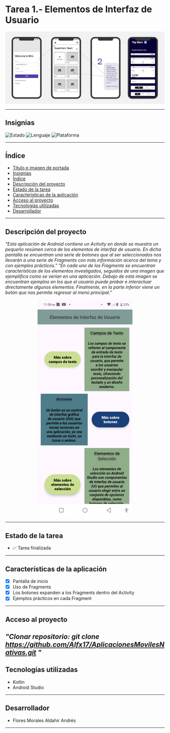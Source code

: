 # Tarea 1.- Elementos de Interfaz de Usuario
![Portada](fondo/interfaz.jpg)

---

## Insignias
![Estado](https://img.shields.io/badge/Estado-Terminado-brightgreen)
![Lenguaje](https://img.shields.io/badge/Kotlin-✓-purple)
![Plataforma](https://img.shields.io/badge/Plataforma-Android-blue)

---

## Índice
- [Título e imagen de portada](#tarea-1--elementos-de-interfaz-de-usuario)
- [Insignias](#insignias)
- [Índice](#índice)
- [Descripción del proyecto](#descripción-del-proyecto)
- [Estado de la tarea](#estado-de-la-tarea)
- [Características de la aplicación](#características-de-la-aplicación)
- [Acceso al proyecto](#acceso-al-proyecto)
- [Tecnologías utilizadas](#tecnologías-utilizadas)
- [Desarrollador](#-desarrollador)

---

## Descripción del proyecto
*"Esta aplicación de Android contiene un Activity en donde se muestra un pequeño resúmen cerca de los elementos de interfaz de usuario. En dicha pantalla se encuentran una serie 
de botones que al ser seleccionados nos llevarán a una serie de Fragments con más información acerca del tema y con ejemplos prácticos."*
*"En cada uno de los Fragments se encuentran características de los elementos investigados, seguidos de una imagen que ejemplifica como se verían en una aplicación. Debajo de esta imagen se encuentran ejemplos en los que el usuario puede probar e interactuar directamente algunos elementos. Finalmente, en la parte inferior viene un botón que nos permite regresar al menú principal."*

<p align="center">
  <img src="fondo/Prueba.jpeg" alt="Prueba" width="300" />
</p>

---

## Estado de la tarea
- ✅ Tarea finalizada

---

## Características de la aplicación 
- [x] Pantalla de inicio
- [x] Uso de Fragments
- [x] Los botones expanden a los Fragments dentro del Activity
- [x] Ejemplos prácticos en cada Fragment

---

## Acceso al proyecto
*"Clonar repositorio: 
    git clone https://github.com/Alfx17/AplicacionesMovilesNativas.git
"*
---

## Tecnologías utilizadas
- Kotlin
- Android Studio

---

## Desarrollador
- Flores Morales Aldahir Andrés

---
